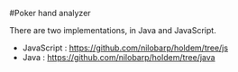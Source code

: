 #Poker hand analyzer

There are two implementations, in Java and JavaScript.

 - JavaScript  : https://github.com/nilobarp/holdem/tree/js
 - Java        : https://github.com/nilobarp/holdem/tree/java
